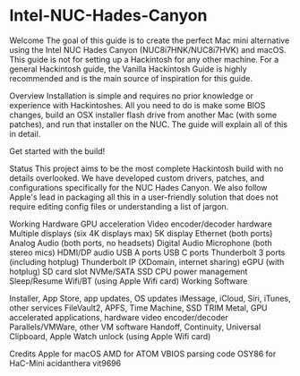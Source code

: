# Intel-NUC-Hades-Canyon
Welcome
The goal of this guide is to create the perfect Mac mini alternative using the Intel NUC Hades Canyon (NUC8i7HNK/NUC8i7HVK) and macOS. This guide is not for setting up a Hackintosh for any other machine. For a general Hackintosh guide, the Vanilla Hackintosh Guide is highly recommended and is the main source of inspiration for this guide.

Overview
Installation is simple and requires no prior knowledge or experience with Hackintoshes. All you need to do is make some BIOS changes, build an OSX installer flash drive from another Mac (with some patches), and run that installer on the NUC. The guide will explain all of this in detail.

Get started with the build!

Status
This project aims to be the most complete Hackintosh build with no details overlooked. We have developed custom drivers, patches, and configurations specifically for the NUC Hades Canyon. We also follow Apple's lead in packaging all this in a user-friendly solution that does not require editing config files or understanding a list of jargon.

Working Hardware
 GPU acceleration
 Video encoder/decoder hardware
 Multiple displays (six 4K displays max)
 5K display
 Ethernet (both ports)
 Analog Audio (both ports, no headsets)
 Digital Audio
 Microphone (both stereo mics)
 HDMI/DP audio
 USB A ports
 USB C ports
 Thunderbolt 3 ports (including hotplug)
 Thunderbolt IP (XDomain, internet sharing)
 eGPU (with hotplug)
 SD card slot
 NVMe/SATA SSD
 CPU power management
 Sleep/Resume
 Wifi/BT (using Apple Wifi card)
Working Software

 Installer, App Store, app updates, OS updates
 iMessage, iCloud, Siri, iTunes, other services
 FileVault2, APFS, Time Machine, SSD TRIM
 Metal, GPU accelerated applications, hardware video encoder/decoder
 Parallels/VMWare, other VM software
 Handoff, Continuity, Universal Clipboard, Apple Watch unlock (using Apple Wifi card)

Credits
Apple for macOS
AMD for ATOM VBIOS parsing code
OSY86 for HaC-Mini
acidanthera
vit9696
